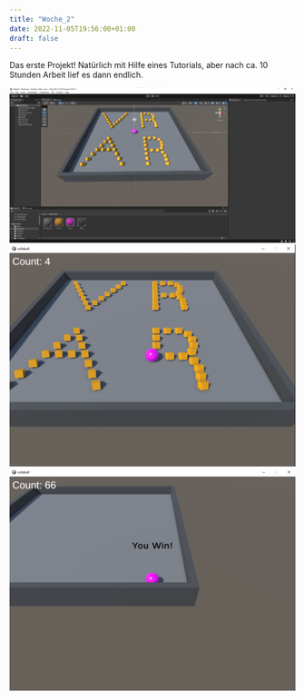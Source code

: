 ```yaml
---
title: "Woche_2"
date: 2022-11-05T19:56:00+01:00
draft: false
---
```


Das erste Projekt!
Natürlich mit Hilfe eines Tutorials, aber nach ca. 10 Stunden Arbeit lief es dann endlich.

![alt text](/img/woche_2/erstes_Projekt.png "Ansicht des Projekts in Unity")
![alt text](/img/woche_2/roll_a_ball.png "Fertig gebautes Spiel 'Roll a Ball'")
![alt text](/img/woche_2/roll_a_ball_win.png "Gewonnenes Spiel 'Roll a Ball'")
